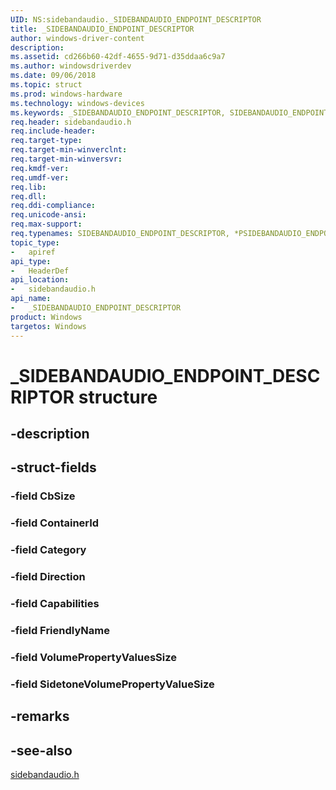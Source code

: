 ```yaml
---
UID: NS:sidebandaudio._SIDEBANDAUDIO_ENDPOINT_DESCRIPTOR
title: _SIDEBANDAUDIO_ENDPOINT_DESCRIPTOR
author: windows-driver-content
description: 
ms.assetid: cd266b60-42df-4655-9d71-d35ddaa6c9a7
ms.author: windowsdriverdev
ms.date: 09/06/2018
ms.topic: struct
ms.prod: windows-hardware
ms.technology: windows-devices
ms.keywords: _SIDEBANDAUDIO_ENDPOINT_DESCRIPTOR, SIDEBANDAUDIO_ENDPOINT_DESCRIPTOR, *PSIDEBANDAUDIO_ENDPOINT_DESCRIPTOR, 
req.header: sidebandaudio.h
req.include-header:
req.target-type:
req.target-min-winverclnt:
req.target-min-winversvr:
req.kmdf-ver:
req.umdf-ver:
req.lib:
req.dll:
req.ddi-compliance:
req.unicode-ansi:
req.max-support:
req.typenames: SIDEBANDAUDIO_ENDPOINT_DESCRIPTOR, *PSIDEBANDAUDIO_ENDPOINT_DESCRIPTOR
topic_type: 
-	apiref
api_type: 
-	HeaderDef
api_location: 
-	sidebandaudio.h
api_name: 
-	_SIDEBANDAUDIO_ENDPOINT_DESCRIPTOR
product: Windows
targetos: Windows
---
```


# _SIDEBANDAUDIO_ENDPOINT_DESCRIPTOR structure

## -description


## -struct-fields

### -field CbSize
 
### -field ContainerId
 
### -field Category
 
### -field Direction
 
### -field Capabilities
 
### -field FriendlyName
 
### -field VolumePropertyValuesSize
 
### -field SidetoneVolumePropertyValueSize
 

## -remarks

## -see-also
[sidebandaudio.h](index.md)